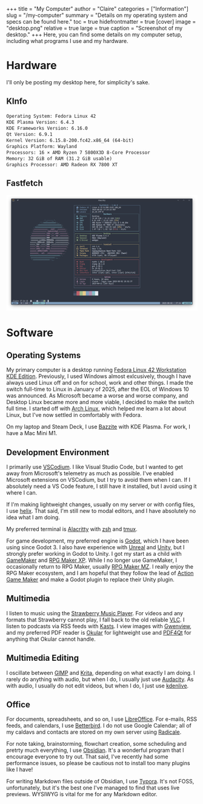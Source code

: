 +++
title = "My Computer"
author = "Claire"
categories = ["Information"]
slug = "/my-computer"
summary = "Details on my operating system and specs can be found here."
toc = true
hidefrontmatter = true
[cover]
image = "desktop.png"
relative = true
large = true
caption = "Screenshot of my desktop."
+++
Here, you can find some details on my computer setup, including what programs I use and my hardware.
# Hardware
I'll only be posting my desktop here, for simplicity's sake.
## KInfo
```
Operating System: Fedora Linux 42
KDE Plasma Version: 6.4.3
KDE Frameworks Version: 6.16.0
Qt Version: 6.9.1
Kernel Version: 6.15.8-200.fc42.x86_64 (64-bit)
Graphics Platform: Wayland
Processors: 16 × AMD Ryzen 7 5800X3D 8-Core Processor
Memory: 32 GiB of RAM (31.2 GiB usable)
Graphics Processor: AMD Radeon RX 7800 XT
```
## Fastfetch
![My specs as retrieved by [Fastfetch](https://github.com/fastfetch-cli/fastfetch)](fastfetch.png)

# Software
## Operating Systems
My primary computer is a desktop running [Fedora Linux 42 Workstation KDE Edition](https://fedoraproject.org/kde/). Previously, I used Windows almost exlcusively, though I have always used Linux off and on for school, work and other things. I made the switch full-time to Linux in January of 2025, after the EOL of Windows 10 was announced. As Microsoft became a worse and worse company, and Desktop Linux became more and more viable, I decided to make the switch full time. I started off with [Arch Linux](https://archlinux.org/), which helped me learn a lot about Linux, but I've now settled in comfortably with Fedora.

On my laptop and Steam Deck, I use [Bazzite](https://bazzite.gg/) with KDE Plasma. For work, I have a Mac Mini M1.

## Development Environment
I primarily use [VSCodium](https://vscodium.com/). I like Visual Studio Code, but I wanted to get away from Microsoft's telemetry as much as possible. I've enabled Microsoft extensions on VSCodium, but I try to avoid them when I can. If I absolutely need a VS Code feature, I still have it installed, but I avoid using it where I can.

If I'm making lightweight changes, usually on my server or with config files, I use [helix](https://helix-editor.com/). That said, I'm still new to modal editors, and I have absolutely no idea what I am doing.

My preferred terminal is [Alacritty](https://alacritty.org/) with [zsh](https://www.zsh.org/) and [tmux](https://github.com/tmux/tmux/wiki).

For game development, my preferred engine is [Godot](https://godotengine.org/), which I have been using since Godot 3. I also have experience with [Unreal](https://www.unrealengine.com/en-US) and [Unity](https://unity.com/), but I strongly prefer working in Godot to Unity. I got my start as a child with [GameMaker](https://gamemaker.io/en) and [RPG Maker XP](https://www.rpgmakerweb.com/products/rpg-maker-xp). While I no longer use GameMaker, I occasionally return to RPG Maker, usually [RPG Maker MZ](https://www.rpgmakerweb.com/products/rpg-maker-mz). I really enjoy the RPG Maker ecosystem, and I am hopeful that they follow the lead of [Action Game Maker](https://godotengine.org/showcase/action-game-maker/) and make a Godot plugin to replace their Unity plugin.

## Multimedia
I listen to music using the [Strawberry Music Player](https://www.strawberrymusicplayer.org/). For videos and any formats that Strawberry cannot play, I fall back to the old reliable [VLC](https://www.videolan.org/vlc/). I listen to podcasts via RSS feeds with [Kasts](https://apps.kde.org/kasts/). I view images with [Gwenview](https://apps.kde.org/gwenview/), and my preferred PDF reader is [Okular](https://okular.kde.org/) for lightweight use and [PDF4Qt](https://jakubmelka.github.io/) for anything that Okular cannot handle.

## Multimedia Editing
I oscillate between [GIMP](https://www.gimp.org/) and [Krita](https://krita.org/en/), depending on what exactly I am doing. I rarely do anything with audio, but when I do, I usually just use [Audacity](https://www.audacityteam.org/). As with audio, I usually do not edit videos, but when I do, I just use [kdenlive](https://kdenlive.org/).

## Office
For documents, spreadsheets, and so on, I use [LibreOffice](https://www.libreoffice.org/). For e-mails, RSS feeds, and calendars, I use [Betterbird](https://www.betterbird.eu/). I do not use Google Calendar; all of my caldavs and contacts are stored on my own server using [Radicale](https://radicale.org/v3.html). 

For note taking, brainstorming, flowchart creation, some scheduling and pretrty much everything, I use [Obsidian](https://obsidian.md/). It's a wonderful program that I encourage everyone to try out. That said, I've recently had some performance issues, so please be cautious not to install too many plugins like I have!

For writing Markdown files outside of Obsidian, I use [Typora](https://typora.io/). It's not FOSS, unfortunately, but it's the best one I've managed to find that uses live previews. WYSIWYG is vital for me for any Markdown editor.